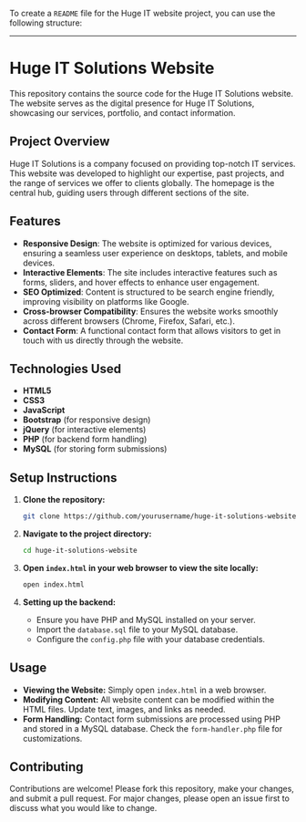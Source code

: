To create a `README` file for the Huge IT website project, you can use the following structure:

---

# Huge IT Solutions Website

This repository contains the source code for the Huge IT Solutions website. The website serves as the digital presence for Huge IT Solutions, showcasing our services, portfolio, and contact information.

## Project Overview

Huge IT Solutions is a company focused on providing top-notch IT services. This website was developed to highlight our expertise, past projects, and the range of services we offer to clients globally. The homepage is the central hub, guiding users through different sections of the site.

## Features

- **Responsive Design**: The website is optimized for various devices, ensuring a seamless user experience on desktops, tablets, and mobile devices.
- **Interactive Elements**: The site includes interactive features such as forms, sliders, and hover effects to enhance user engagement.
- **SEO Optimized**: Content is structured to be search engine friendly, improving visibility on platforms like Google.
- **Cross-browser Compatibility**: Ensures the website works smoothly across different browsers (Chrome, Firefox, Safari, etc.).
- **Contact Form**: A functional contact form that allows visitors to get in touch with us directly through the website.

## Technologies Used

- **HTML5**
- **CSS3**
- **JavaScript**
- **Bootstrap** (for responsive design)
- **jQuery** (for interactive elements)
- **PHP** (for backend form handling)
- **MySQL** (for storing form submissions)

## Setup Instructions

1. **Clone the repository:**

   ```bash
   git clone https://github.com/yourusername/huge-it-solutions-website.git
   ```

2. **Navigate to the project directory:**

   ```bash
   cd huge-it-solutions-website
   ```

3. **Open `index.html` in your web browser to view the site locally:**

   ```bash
   open index.html
   ```

4. **Setting up the backend:**

   - Ensure you have PHP and MySQL installed on your server.
   - Import the `database.sql` file to your MySQL database.
   - Configure the `config.php` file with your database credentials.

## Usage

- **Viewing the Website:** Simply open `index.html` in a web browser.
- **Modifying Content:** All website content can be modified within the HTML files. Update text, images, and links as needed.
- **Form Handling:** Contact form submissions are processed using PHP and stored in a MySQL database. Check the `form-handler.php` file for customizations.

## Contributing

Contributions are welcome! Please fork this repository, make your changes, and submit a pull request. For major changes, please open an issue first to discuss what you would like to change.

